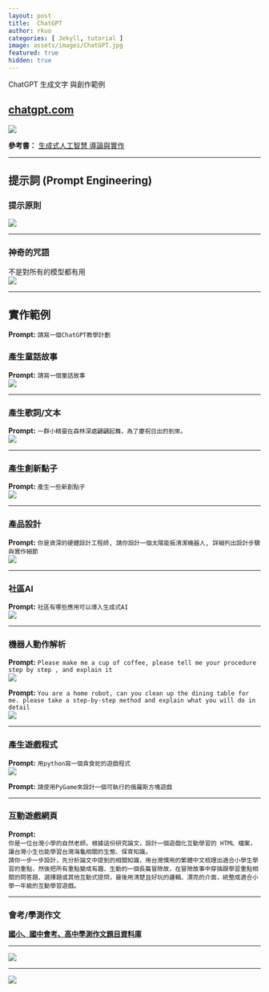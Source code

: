 ```yaml
---
layout: post
title:  ChatGPT
author: rkuo
categories: [ Jekyll, tutorial ]
image: assets/images/ChatGPT.jpg
featured: true
hidden: true
---
```


ChatGPT 生成文字 與創作範例

## [chatgpt.com](https://chatgpt.com/)
![](https://github.com/rkuo2000/GenAI-projects/blob/master/assets/images/chatgpt_homepage.png?raw=true)

**參考書：** [生成式人工智慧 導論與實作](https://www.tenlong.com.tw/products/9786263920033)<br>

---
## 提示詞 (Prompt Engineering)

### 提示原則
![](https://github.com/rkuo2000/GenAI-projects/blob/master/assets/images/prompt_principles_for_instructions.jpg?raw=true)

---
### 神奇的咒語
不是對所有的模型都有用<br>
![](https://github.com/rkuo2000/GenAI-projects/blob/master/assets/images/chatgpt_cheat_sheet_v2.jpg?raw=true)

---
## 實作範例
**Prompt:** `請寫一個ChatGPT教學計劃`<br>

### 產生童話故事
**Prompt:** `請寫一個童話故事`<br>
![](https://github.com/rkuo2000/GenAI-projects/blob/master/assets/images/chatgpt_fairy_tales.png?raw=true)

---
### 產生歌詞/文本
**Prompt:** `一群小精靈在森林深處翩翩起舞，為了慶祝日出的到來。`<br>
![](https://github.com/rkuo2000/GenAI-projects/blob/master/assets/images/chatgpt_generate_texts.png?raw=true)

---
### 產生創新點子
**Prompt:** `產生一些新創點子`<br>
![](https://github.com/rkuo2000/GenAI-projects/blob/master/assets/images/chatgpt_creative_ideas.png?raw=true)

---
### 產品設計
**Prompt:** `你是資深的硬體設計工程師, 請你設計一個太陽能板清潔機器人, 詳細列出設計步驟與實作細節`<br>
![](https://github.com/rkuo2000/GenAI-projects/blob/master/assets/images/chatgpt_solar_panel_cleaning_robot_design.png?raw=true)

---
### 社區AI
**Prompt:** `社區有哪些應用可以導入生成式AI`<br>
![](https://github.com/rkuo2000/GenAI-projects/blob/master/assets/images/chatgpt_community_ai_applications.png?raw=true)

---
### 機器人動作解析
**Prompt:** `Please make me a cup of coffee, please tell me your procedure step by step , and explain it`<br>
![](https://github.com/rkuo2000/GenAI-projects/blob/master/assets/images/chatgpt_make_a_cup_of_coffee.png?raw=true)

**Prompt:** `You are a home robot, can you clean up the dining table for me. please take a step-by-step method and explain what you will do in detail`<br>
![](https://github.com/rkuo2000/GenAI-projects/blob/master/assets/images/chatgpt_clean_up_dining_table.png?raw=true)

---
### 產生遊戲程式
**Prompt:** `用python寫一個貪食蛇的遊戲程式`<br>
![](https://github.com/rkuo2000/GenAI-projects/blob/master/assets/images/chatgpt_pygame_greedy_snake.png?raw=true)

**Prompt:** `請使用PyGame來設計一個可執行的俄羅斯方塊遊戲`<br>

---
### 互動遊戲網頁
**Prompt:** <br>
`你是一位台灣小學的自然老師，根據這份研究論文，設計一個遊戲化互動學習的 HTML 檔案，讓台灣小生也能學習台灣海龜相關的生態、保育知識。`<br>
`請你一步一步設計，先分析論文中提到的相關知識，用台灣慣用的繁體中文梳理出適合小學生學習的重點，然後把所有重點變成有趣、生動的一個長篇冒險故，在冒險故事中穿插跟學習重點相關的問答題、選擇題或其他互動式提問，最後用清楚且好玩的邏輯、漂亮的介面，統整成適合小學一年級的互動學習遊戲。`<br>

---
### 會考/學測作文
**[國小、國中會考、高中學測作文題目資料庫](https://tw.amazingtalker.com/blog/zh-tw/zh-chi/71513/)** <br>

---
![](https://github.com/rkuo2000/GenAI-projects/blob/master/assets/images/chatgpt_chinese_writing_test1.png?raw=true)

---
![](https://github.com/rkuo2000/GenAI-projects/blob/master/assets/images/chatgpt_chinese_writing_test2.png?raw=true)


